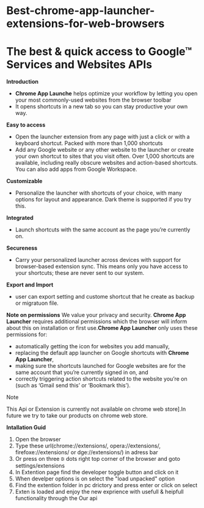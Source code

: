 # Best-chrome-app-launcher-extensions-for-web-browsers

# The best & quick  access to Google™ Services and Websites APIs

**Introduction**

* **Chrome  App Launche** helps optimize your workflow by letting you open your most commonly-used websites from the browser toolbar
* It opens shortcuts in a new tab so you can stay productive your own way.

**Easy to access**
* Open the launcher extension from any page with just a click or with a keyboard shortcut. Packed with more than 1,000 shortcuts
* Add any Google website or any other website to the launcher or create your own shortcut to sites that you visit often. Over 1,000 shortcuts are available, including really obscure websites and action-based shortcuts. You can also add apps from Google Workspace.

**Customizable**
* Personalize the launcher with shortcuts of your choice, with many options for layout and appearance. Dark theme is supported if you try this.
  
**Integrated**
* Launch shortcuts with the same account as the page you’re currently on.

**Secureness**
* Carry your personalized launcher across devices with support for browser-based extension sync. This means only you have access to your shortcuts; these are never sent to our system.

**Export and Import**
* user can export setting and custome shortcut that he create as backup or migratuon file.

**Note on permissions**
We value your privacy and security. **Chrome App Launcher** requires additional permissions which the browser will inform about this on installation or first use.**Chrome App Launcher** only uses these permissions for:
- automatically getting the icon for websites you add manually,
- replacing the default app launcher on Google shortcuts with **Chrome App Launcher**,
- making sure the shortcuts launched for Google websites are for the same account that you’re currently signed in on, and
- correctly triggering action shortcuts related to the website you’re on (such as ‘Gmail send this’ or ‘Bookmark this’).
> [!NOTE]
> This Api or Extension is currently not available on chrome web store].In future we try to take our products on chrome web store.


  
**Intallation Guid**
1. Open the browser 
2. Type these url(chrome://extensions/, opera://extensions/, firefoxe://extensions/ or dge://extensions/) in adress bar
3. Or press on three  🕃 dots right top corner of the browser and goto settings/extensions
4. In Extention page find the developer toggle button and click on it
5. When develper options is on select the "load unpacked" option 
6. Find the extention folder in pc drictory and press enter or click on select 
7. Exten is loaded and enjoy the new exprience with usefull & heipfull functionality through the Our api
